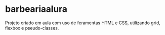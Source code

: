 # barbeariaalura
Projeto criado em aula com uso de feramentas HTML e CSS, utilizando grid, flexbox e pseudo-classes.
